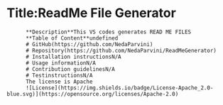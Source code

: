 # Title:ReadMe File Generator
          **Description**This VS codes generates READ ME FILES
          **Table of Content**undefined
          # GitHub(https://github.com/NedaParvini)
          # Repository(https://github.com/NedaParvini/ReadMeGenerator)
          # Installation instructionsN/A
          # Usage informationN/A
          # Contribution guidelinesN/A
          # TestinstructionsN/A
          The license is Apache
          ![License](https://img.shields.io/badge/License-Apache_2.0-blue.svg)](https://opensource.org/licenses/Apache-2.0)  
